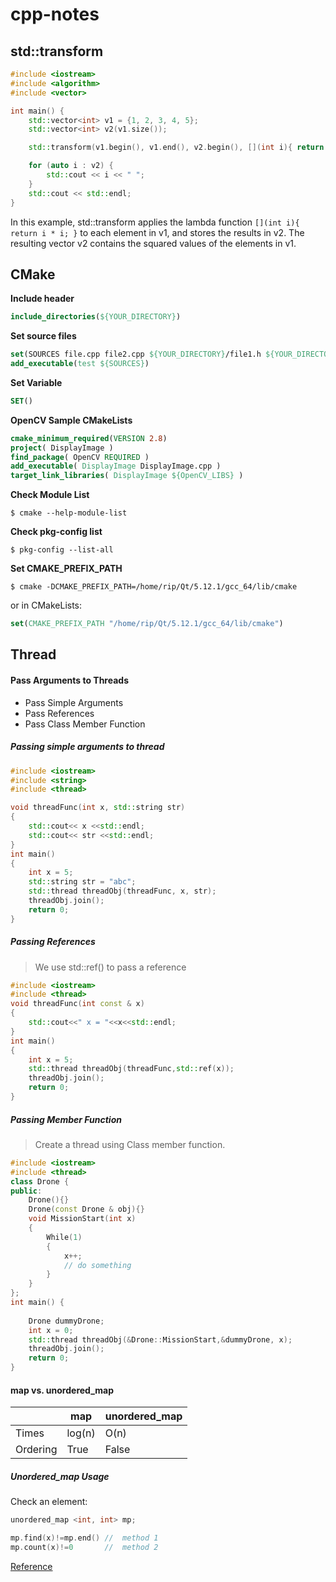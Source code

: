 # cpp-notes

## std::transform

```cpp
#include <iostream>
#include <algorithm>
#include <vector>

int main() {
    std::vector<int> v1 = {1, 2, 3, 4, 5};
    std::vector<int> v2(v1.size());

    std::transform(v1.begin(), v1.end(), v2.begin(), [](int i){ return i * i; });

    for (auto i : v2) {
        std::cout << i << " ";
    }
    std::cout << std::endl;
}

```

In this example, std::transform applies the lambda function `[](int i){ return i * i; }` to each element in v1, and stores the results in v2. The resulting vector v2 contains the squared values of the elements in v1.

## CMake

**Include header**

```cmake
include_directories(${YOUR_DIRECTORY})
```

**Set source files**
```cmake
set(SOURCES file.cpp file2.cpp ${YOUR_DIRECTORY}/file1.h ${YOUR_DIRECTORY}/file2.h)
add_executable(test ${SOURCES})
```

**Set Variable**
```cmake
SET()
```



**OpenCV Sample CMakeLists**

```cmake
cmake_minimum_required(VERSION 2.8)
project( DisplayImage )
find_package( OpenCV REQUIRED )
add_executable( DisplayImage DisplayImage.cpp )
target_link_libraries( DisplayImage ${OpenCV_LIBS} )
```

**Check Module List** 

```console
$ cmake --help-module-list
```

**Check pkg-config list**

```console
$ pkg-config --list-all
```

**Set CMAKE_PREFIX_PATH**

```console
$ cmake -DCMAKE_PREFIX_PATH=/home/rip/Qt/5.12.1/gcc_64/lib/cmake
```
or in CMakeLists:
```cmake
set(CMAKE_PREFIX_PATH "/home/rip/Qt/5.12.1/gcc_64/lib/cmake")
```

## Thread

#### Pass Arguments to Threads

- Pass Simple Arguments
- Pass References
- Pass Class Member Function

##### Passing simple arguments to thread

```cpp
#include <iostream>
#include <string>
#include <thread>

void threadFunc(int x, std::string str)
{
    std::cout<< x <<std::endl;
    std::cout<< str <<std::endl;
}
int main()  
{
    int x = 5;
    std::string str = "abc";
    std::thread threadObj(threadFunc, x, str);
    threadObj.join();
    return 0;
}
```

##### Passing References

> We use std::ref() to pass a reference

```cpp
#include <iostream>
#include <thread>
void threadFunc(int const & x)
{
    std::cout<<" x = "<<x<<std::endl;
}
int main()
{
    int x = 5;
    std::thread threadObj(threadFunc,std::ref(x));
    threadObj.join();
    return 0;
}
```
##### Passing  Member Function

> Create a thread using Class member function.

```cpp
#include <iostream>
#include <thread>
class Drone {
public:
    Drone(){}
    Drone(const Drone & obj){}
    void MissionStart(int x)
    {
        While(1)
        {
            x++;
            // do something
        }
    }
};
int main() {
 
    Drone dummyDrone;
    int x = 0;
    std::thread threadObj(&Drone::MissionStart,&dummyDrone, x);
    threadObj.join();
    return 0;
}
```

#### map vs. unordered_map

|          | map             | unordered_map  |
| -------- | --------------- | -------------- |
| Times    | log(n)          | O(n)           |
| Ordering | True            | False          |


##### Unordered_map Usage

Check an element:
```cpp
unordered_map <int, int> mp;

mp.find(x)!=mp.end() //  method 1
mp.count(x)!=0       //  method 2
```
[Reference](https://www.geeksforgeeks.org/map-vs-unordered_map-c/)

